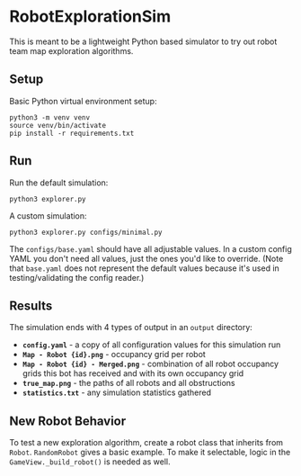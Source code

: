 # RobotExplorationSim
This is meant to be a lightweight Python based simulator to try out robot team map exploration algorithms.

## Setup
Basic Python virtual environment setup:

    python3 -m venv venv
    source venv/bin/activate
    pip install -r requirements.txt

## Run
Run the default simulation:

    python3 explorer.py

A custom simulation:

    python3 explorer.py configs/minimal.py

The `configs/base.yaml` should have all adjustable values. In a custom config YAML you don't need all values, just the ones you'd like to override. (Note that `base.yaml` does not represent the default values because it's used in testing/validating the config reader.)

## Results
The simulation ends with 4 types of output in an `output` directory:

* **`config.yaml`** - a copy of all configuration values for this simulation run
* **`Map - Robot {id}.png`** - occupancy grid per robot
* **`Map - Robot {id} - Merged.png`** - combination of all robot occupancy grids this bot has received and with its own occupancy grid
* **`true_map.png`** - the paths of all robots and all obstructions
* **`statistics.txt`** - any simulation statistics gathered

## New Robot Behavior
To test a new exploration algorithm, create a robot class that inherits from `Robot`. `RandomRobot` gives a basic example. To make it selectable, logic in the `GameView._build_robot()` is needed as well.